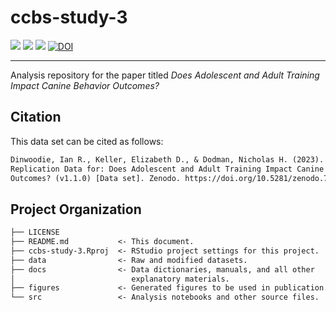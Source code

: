 # ccbs-study-3

<p align="left">
    <a href="LICENSE" alt="License">
        <img src="https://img.shields.io/github/license/iandinwoodie/ccbs-study-3" /></a>
    <img src="https://img.shields.io/github/repo-size/iandinwoodie/ccbs-study-3" />
    <a href="https://github.com/iandinwoodie/ccbs-study-3/releases" alt="Latest Release">
        <img src="https://img.shields.io/github/v/tag/iandinwoodie/ccbs-study-3" /></a>
    <a href="https://doi.org/10.5281/zenodo.7514532"><img src="https://zenodo.org/badge/DOI/10.5281/zenodo.7514532.svg" alt="DOI"></a>
</p>

---

Analysis repository for the paper titled _Does Adolescent and Adult Training Impact Canine Behavior Outcomes?_

## Citation

This data set can be cited as follows:

```txt
Dinwoodie, Ian R., Keller, Elizabeth D., & Dodman, Nicholas H. (2023).
Replication Data for: Does Adolescent and Adult Training Impact Canine Behavior
Outcomes? (v1.1.0) [Data set]. Zenodo. https://doi.org/10.5281/zenodo.7514532
```

## Project Organization

```txt
├── LICENSE
├── README.md           <- This document.
├── ccbs-study-3.Rproj  <- RStudio project settings for this project.
├── data                <- Raw and modified datasets.
├── docs                <- Data dictionaries, manuals, and all other
│                          explanatory materials.
├── figures             <- Generated figures to be used in publication.
└── src                 <- Analysis notebooks and other source files.
```

